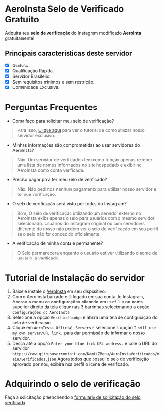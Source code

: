 # AeroInsta Selo de Verificado Gratuito
Adquira seu **selo de verificação** do Instagram modificado **AeroInta** gratuitamente!

## Principais caracteristicas deste servidor
- [x] Gratuito.
- [x] Qualificação Rápida.
- [x] Servidor Brasileiro.
- [x] Sem requisitos minimos e sem restrição.
- [x] Comunidade Exclusiva.

# Perguntas Frequentes
- Como faço para solicitar meu selo de verificação?
> Para isso, [Clique aqui](#Adquirindo-o-selo-de-verificação) para ver o tutorial de como utilizar nosso servidor exclusivo.
- Minhas informações são comprometidas ao usar servidores do AeroInsta?
> Não. Um servidor de verificados tem como função apenas receber uma lista de nomes informados no site hospedado e exibir no AeroInsta como conta verificada.
- Preciso pagar para ter meu selo de verificado?
> Não. Não pedimos nenhum pagamento para utilizar nosso servidor e ter sua verificação.
- O selo de verificação será visto por todos do Instagram?
> Bom, O selo de verificação utilizando um servidor externo no AeroInsta exibe apenas o selo para usuários com o mesmo servidor selecionado. Usuários do instagram original ou com servidores diferente do nosso não podem ver o selo de verificação em seu perfil se o selo não for concedido oficialmente.
- A verificação de minha conta é permanente?
> O Selo permanecera enquanto o usuário estiver utilizando o nome de usuário já verificado.

# Tutorial de Instalação do servidor
1. Baixe e instale o [AeroInsta](https://pt.aeroinsta.com/) em seu dispositivo.
2. Com o AeroInsta baixado e já logado em sua conta do Instagram, Acesse o menu de configurações clicando em `Perfil` e no canto superior direito da tela clique nas 3 barrinhas selecionando a opção `Configurações do AeroInsta`
3. Selecione a opção `Verified badge` e abrirá uma tela de configuração do selo de verificação.
4. Clique em `AeroInsta Official Servers` e selecione a opção `I will use my own server/URL link.` para dar permissão de informar o nosso servidor.
5. Desça até a opção `Enter your blue tick URL address.` e cole o URL do servidor `https://raw.githubusercontent.com/KamikZMenu/AeroInstaVerificados/main/verificados.json`
Agora todos que possui o selo de verificação aprovado por nós, exibira nos perfil o icone de verificado.

# Adquirindo o selo de verificação
Faça a solicitação preenchendo o [formulário de solicitação do selo verificado](https://forms.gle/3TCNabQZRebfvn336)

